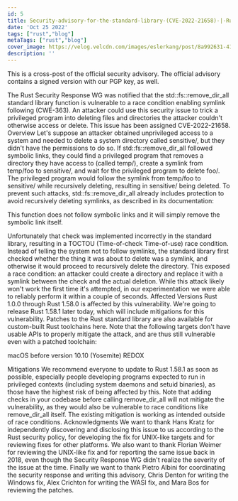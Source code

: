 ```yaml
---
id: 5
title: Security-advisory-for-the-standard-library-(CVE-2022-21658)-|-Rust-Blog
date: 'Oct 25 2022'
tags: ["rust","blog"]
metaTags: ["rust","blog"]
cover_image: https://velog.velcdn.com/images/eslerkang/post/8a992631-4128-444f-9d54-9a354dc15984/cuddlyferris.png
description: ''
---
```



      
This is a cross-post of the official security advisory. The
official advisory contains a signed version with our PGP key, as well.

The Rust Security Response WG was notified that the std::fs::remove_dir_all
standard library function is vulnerable to a race condition enabling symlink
following (CWE-363). An attacker could use this security issue to trick a
privileged program into deleting files and directories the attacker couldn't
otherwise access or delete.
This issue has been assigned CVE-2022-21658.
Overview
Let's suppose an attacker obtained unprivileged access to a system and needed
to delete a system directory called sensitive/, but they didn't have the
permissions to do so. If std::fs::remove_dir_all followed symbolic links,
they could find a privileged program that removes a directory they have access
to (called temp/), create a symlink from temp/foo to sensitive/, and wait
for the privileged program to delete foo/. The privileged program would
follow the symlink from temp/foo to sensitive/ while recursively deleting,
resulting in sensitive/ being deleted.
To prevent such attacks, std::fs::remove_dir_all already includes protection
to avoid recursively deleting symlinks, as described in its documentation:

This function does not follow symbolic links and it will simply remove
the symbolic link itself.

Unfortunately that check was implemented incorrectly in the standard library,
resulting in a TOCTOU (Time-of-check Time-of-use) race condition. Instead of
telling the system not to follow symlinks, the standard library first checked
whether the thing it was about to delete was a symlink, and otherwise it would
proceed to recursively delete the directory.
This exposed a race condition: an attacker could create a directory and replace
it with a symlink between the check and the actual deletion. While this attack
likely won't work the first time it's attempted, in our experimentation we were
able to reliably perform it within a couple of seconds.
Affected Versions
Rust 1.0.0 through Rust 1.58.0 is affected by this vulnerability. We're going
to release Rust 1.58.1 later today, which will include mitigations for this
vulnerability. Patches to the Rust standard library are also available for
custom-built Rust toolchains here.
Note that the following targets don't have usable APIs to properly mitigate the
attack, and are thus still vulnerable even with a patched toolchain:

macOS before version 10.10 (Yosemite)
REDOX

Mitigations
We recommend everyone to update to Rust 1.58.1 as soon as possible, especially
people developing programs expected to run in privileged contexts (including
system daemons and setuid binaries), as those have the highest risk of being
affected by this.
Note that adding checks in your codebase before calling remove_dir_all will
not mitigate the vulnerability, as they would also be vulnerable to race
conditions like remove_dir_all itself. The existing mitigation is working as
intended outside of race conditions.
Acknowledgments
We want to thank Hans Kratz for independently discovering and disclosing this
issue to us according to the Rust security policy, for developing the fix
for UNIX-like targets and for reviewing fixes for other platforms.
We also want to thank Florian Weimer for reviewing the UNIX-like fix and for
reporting the same issue back in 2018, even though the Security Response WG
didn't realize the severity of the issue at the time.
Finally we want to thank Pietro Albini for coordinating the security response
and writing this advisory, Chris Denton for writing the Windows fix, Alex
Crichton for writing the WASI fix, and Mara Bos for reviewing the patches.

    

